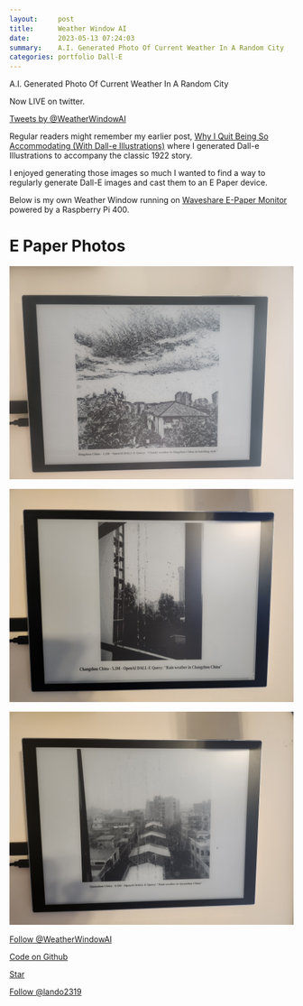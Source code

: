 ```yaml
---
layout:     post
title:      Weather Window AI
date:       2023-05-13 07:24:03
summary:    A.I. Generated Photo Of Current Weather In A Random City
categories: portfolio Dall-E
---
```


<script async defer src="https://buttons.github.io/buttons.js"></script>

A.I. Generated Photo Of Current Weather In A Random City

Now LIVE on twitter.

<a class="twitter-timeline" href="https://twitter.com/WeatherWindowAI" data-widget-id="627367580370604033">Tweets by @WeatherWindowAI</a>
<script>!function(d,s,id){var js,fjs=d.getElementsByTagName(s)[0],p=/^http:/.test(d.location)?'http':'https';if(!d.getElementById(id)){js=d.createElement(s);js.id=id;js.src=p+"://platform.twitter.com/widgets.js";fjs.parentNode.insertBefore(js,fjs);}}(document,"script","twitter-wjs");</script>

Regular readers might remember my earlier post, [Why I Quit Being So Accommodating (With Dall-e Illustrations)](https://mikepland.com/dall-e/short-story/hacker-news/2023/03/04/Using-Dall-E2-For-AI-Image-Generation/) where I generated Dall-e Illustrations to accompany the classic 1922 story.

I enjoyed generating those images so much I wanted to find a way to regularly generate Dall-E images and cast them to an E Paper device.

Below is my own Weather Window running on [Waveshare E-Paper Monitor](https://www.waveshare.com/eink-disp.htm) powered by a Raspberry Pi 400.

# E Paper Photos

![cloudy-dingzhou-china](/assets/WeatherWindow/cloudy-dingzhou-china.jpg)

![rain-changzhou-china](/assets/WeatherWindow/rain-changzhou-china.jpg)

![rain-quanzhou-china](/assets/WeatherWindow/rain-quanzhou-china.jpg)

<a href="https://twitter.com/WeatherWindowAI" data-size="large" class="twitter-follow-button" data-show-count="false">Follow @WeatherWindowAI</a><script async src="//platform.twitter.com/widgets.js" charset="utf-8"></script>

[Code on Github](https://github.com/lando2319/WeatherWindow)

<a class="github-button" href="https://github.com/buttons/github-buttons" data-icon="octicon-star" data-size="large" aria-label="Star buttons/github-buttons on GitHub">Star</a>

<a class="github-button" href="https://github.com/lando2319" data-size="large" aria-label="Follow @lando2319 on GitHub">Follow @lando2319</a>

